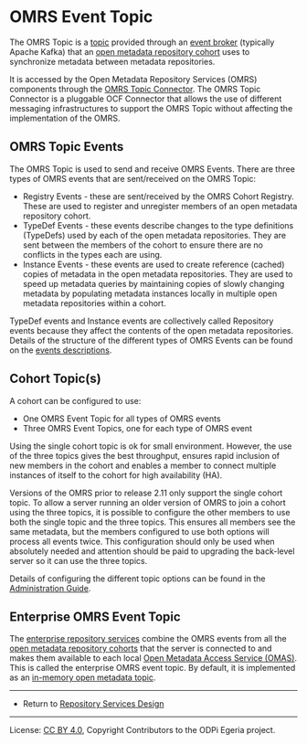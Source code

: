 <!-- SPDX-License-Identifier: CC-BY-4.0 -->
<!-- Copyright Contributors to the ODPi Egeria project. -->

# OMRS Event Topic

The OMRS Topic is a [topic](https://egeria-project.org/concepts/basic-concepts/#topic)
provided through an [event broker](https://egeria-project.org/concepts/basic-concepts/#event-broker) (typically Apache Kafka)
that an [open metadata repository cohort](open-metadata-repository-cohort.md) uses to synchronize metadata
between metadata repositories.

It is accessed by the Open Metadata Repository Services (OMRS)
components through the [OMRS Topic Connector](component-descriptions/connectors/omrs-topic-connector.md).
The OMRS Topic Connector is a pluggable OCF Connector
that allows the use of different messaging infrastructures to
support the OMRS Topic without affecting the implementation of the OMRS.

## OMRS Topic Events

The OMRS Topic is used to send and receive OMRS Events.
There are three types of OMRS events that are sent/received on the OMRS Topic:

* Registry Events - these are sent/received by the OMRS Cohort Registry.
These are used to register and unregister members of an open metadata repository cohort.
* TypeDef Events - these events describe changes to the type definitions (TypeDefs)
used by each of the open metadata repositories.
They are sent between the members of the cohort to ensure there are no
conflicts in the types each are using.
* Instance Events - these events are used to create reference (cached)
copies of metadata in the open metadata repositories.  They are used to speed up metadata queries by maintaining copies of slowly changing metadata by populating metadata instances locally in multiple open metadata repositories within a cohort.

TypeDef events and Instance events are collectively called Repository events
because they affect the contents of the open metadata repositories.
Details of the structure of the different types of OMRS Events can be
found on the [events descriptions](event-descriptions).

## Cohort Topic(s)

A cohort can be configured to use:

* One OMRS Event Topic for all types of OMRS events
* Three OMRS Event Topics, one for each type of OMRS event

Using the single cohort topic is ok for small environment.  However, the use of the three topics gives
the best throughput, ensures rapid inclusion of new members in the cohort and enables a member to connect multiple instances
of itself to the cohort for high availability (HA).

Versions of the OMRS prior to release 2.11 only support the single cohort topic.
To allow a server running an older version of OMRS to join a cohort using the three topics, it is possible to
configure the other members to use both the single topic and the three topics.
This ensures all members see the same metadata, but the members configured to use both options will process
all events twice.  This configuration should only be used when absolutely needed and attention should be
paid to upgrading the back-level server so it can use the three topics.

Details of configuring the different topic options can be found in the
[Administration Guide](https://egeria-project.org/guides/admin/servers).


## Enterprise OMRS Event Topic

The [enterprise repository services](subsystem-descriptions/enterprise-repository-services.md)
combine the OMRS events from all the [open metadata repository cohorts](open-metadata-repository-cohort.md)
that the server is connected to and makes them available to each local
[Open Metadata Access Service (OMAS)](../../access-services).  This is called the
enterprise OMRS event topic.  By default, it is implemented as an
[in-memory open metadata topic](../../adapters/open-connectors/event-bus-connectors/open-metadata-topic-connectors/inmemory-open-metadata-topic-connector).


----
* Return to [Repository Services Design](.)

----
License: [CC BY 4.0](https://creativecommons.org/licenses/by/4.0/),
Copyright Contributors to the ODPi Egeria project.